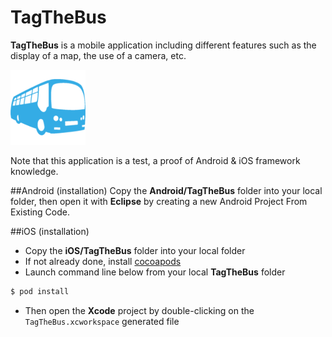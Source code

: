 # TagTheBus
**TagTheBus** is a mobile application including different features such as the display of a map, the use of a camera, etc.

![Screenshot](https://github.com/STUDIO-Artaban/TagTheBus/blob/master/iOS/TagTheBus/TagTheBus/Images.xcassets/AppIcon.appiconset/ic_launcher-120.png)

Note that this application is a test, a proof of Android & iOS framework knowledge.

##Android (installation)
Copy the **Android/TagTheBus** folder into your local folder, then open it with **Eclipse** by creating a new Android Project From Existing Code.

##iOS (installation)
* Copy the **iOS/TagTheBus** folder into your local folder
* If not already done, install [cocoapods](https://guides.cocoapods.org/using/getting-started.html)
* Launch command line below from your local **TagTheBus** folder

```bash
$ pod install
```

* Then open the **Xcode** project by double-clicking on the `TagTheBus.xcworkspace` generated file

